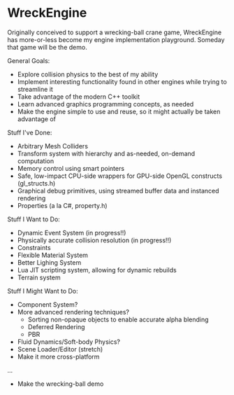 # WreckEngine

Originally conceived to support a wrecking-ball crane game, WreckEngine has more-or-less become 
my engine implementation playground. Someday that game will be the demo.

General Goals:
- Explore collision physics to the best of my ability
- Implement interesting functionality found in other engines while trying to streamline it
- Take advantage of the modern C++ toolkit
- Learn advanced graphics programming concepts, as needed
- Make the engine simple to use and reuse, so it might actually be taken advantage of

Stuff I've Done:
- Arbitrary Mesh Colliders
- Transform system with hierarchy and as-needed, on-demand computation
- Memory control using smart pointers
- Safe, low-impact CPU-side wrappers for GPU-side OpenGL constructs (gl_structs.h)
- Graphical debug primitives, using streamed buffer data and instanced rendering
- Properties (a la C#, property.h)

Stuff I Want to Do:
- Dynamic Event System (in progress!!)
- Physically accurate collision resolution (in progress!!)
- Constraints
- Flexible Material System
- Better Lighing System
- Lua JIT scripting system, allowing for dynamic rebuilds
- Terrain system

Stuff I Might Want to Do:
- Component System?
- More advanced rendering techniques?
	- Sorting non-opaque objects to enable accurate alpha blending
	- Deferred Rendering
	- PBR
- Fluid Dynamics/Soft-body Physics?
- Scene Loader/Editor (stretch)
- Make it more cross-platform

...

- Make the wrecking-ball demo